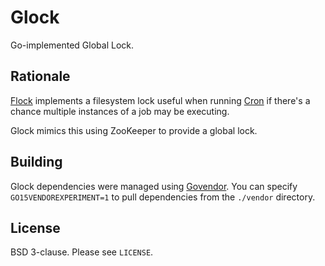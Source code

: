 # Glock
Go-implemented Global Lock.

## Rationale
[Flock](http://man7.org/linux/man-pages/man1/flock.1.html) implements a filesystem lock useful when running [Cron](http://man7.org/linux/man-pages/man8/cron.8.html) if there's a chance multiple instances of a job may be executing.

Glock mimics this using ZooKeeper to provide a global lock.

## Building

Glock dependencies were managed using [Govendor](https://github.com/kardianos/govendor). You can specify `GO15VENDOREXPERIMENT=1` to pull dependencies from the `./vendor` directory.

## License

BSD 3-clause. Please see `LICENSE`.
